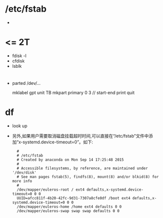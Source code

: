 # /etc/fstab

- 

# <= 2T

- fdisk -l
- cfdisk
- lsblk

# 

- parted /dev/...

    mklabel gpt
    unit TB
    mkpart primary 0 3 // start-end
    print
    quit


# df

- look up 

- 另外,如果用户需要取消磁盘挂载超时时间,可以直接在“/etc/fstab”文件中添加“x-systemd.device-timeout=0”。如下:

        #
        # /etc/fstab
        # Created by anaconda on Mon Sep 14 17:25:48 2015
        #
        # Accessible filesystems, by reference, are maintained under '/dev/disk'
        # See man pages fstab(5), findfs(8), mount(8) and/or blkid(8) for more info
        #
        /dev/mapper/euleros-root / ext4 defaults,x-systemd.device-timeout=0 0 0
        UUID=afcc811f-4b20-42fc-9d31-7307a8cfe0df /boot ext4 defaults,x-systemd.device-timeout=0 0 0
        /dev/mapper/euleros-home /home ext4 defaults 0 0
        /dev/mapper/euleros-swap swap swap defaults 0 0

